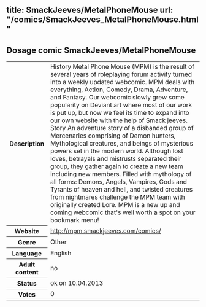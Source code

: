 title: SmackJeeves/MetalPhoneMouse
url: "/comics/SmackJeeves_MetalPhoneMouse.html"
---
Dosage comic SmackJeeves/MetalPhoneMouse
-----------------------------------------

<table class="comicinfo">
<tr>
<th>Description</th><td>History Metal Phone Mouse (MPM) is the result of several years of roleplaying forum activity turned into a weekly updated webcomic. MPM deals with everything, Action, Comedy, Drama, Adventure, and Fantasy. Our webcomic slowly grew some popularity on Deviant art where most of our work is put up, but now we feel its time to expand into our own website with the help of Smack jeeves. Story An adventure story of a disbanded group of Mercenaries comprising of Demon hunters, Mythological creatures, and beings of mysterious powers set in the modern world. Although lost loves, betrayals and mistrusts separated their group, they gather again to create a new team including new members. Filled with mythology of all forms: Demons, Angels, Vampires, Gods and Tyrants of heaven and hell, and twisted creatures from nightmares challenge the MPM team with originally created Lore. MPM is a new up and coming webcomic that's well worth a spot on your bookmark menu!</td>
</tr>
<tr>
<th>Website</th><td><a href="http://mpm.smackjeeves.com/comics/">http://mpm.smackjeeves.com/comics/</a></td>
</tr>
<tr>
<th>Genre</th><td>Other</td>
</tr>
<tr>
<th>Language</th><td>English</td>
</tr>
<tr>
<th>Adult content</th><td>no</td>
</tr>
<tr>
<th>Status</th><td>ok on 10.04.2013</td>
</tr>
<tr>
<th>Votes</th><td>0</div></td>
</tr>
</table>
